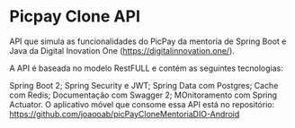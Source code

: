 # Picpay Clone API

API que simula as funcionalidades do PicPay da mentoria de Spring Boot e Java da Digital Inovation One (https://digitalinnovation.one/).

A API é baseada no modelo RestFULL e contém as seguintes tecnologias:

Spring Boot 2;
Spring Security e JWT;
Spring Data com Postgres;
Cache com Redis;
Documentação com Swagger 2;
MOnitoramento com Spring Actuator.
O aplicativo móvel que consome essa API está no repositório: https://github.com/joaooab/picPayCloneMentoriaDIO-Android
